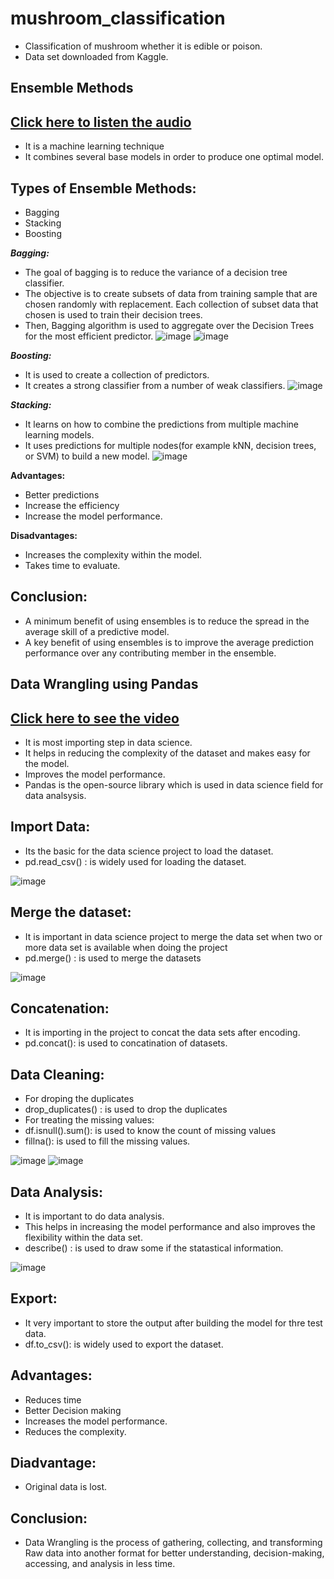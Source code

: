 # mushroom_classification
- Classification of mushroom whether it is edible or poison.
- Data set downloaded from Kaggle.

## Ensemble Methods
## [Click here to listen the audio](https://drive.google.com/file/d/1MewRtso4wgmKkDeUFSFrHG18PV7GbvRa/view?usp=sharing)

-  It is a machine learning technique 
-  It combines several base models in order to produce one optimal model.

## Types of Ensemble Methods:
- Bagging
- Stacking
- Boosting

**_Bagging:_**
-  The goal of bagging is to reduce the variance of a decision tree classifier.
-  The objective is to create subsets of data from training sample that are chosen randomly with replacement. Each collection of subset data that chosen is used to train their decision trees.
-  Then, Bagging algorithm is used to aggregate over the Decision Trees for the most efficient predictor.
![image](https://user-images.githubusercontent.com/79050917/143415022-25390d6f-ed39-4bea-92b5-32669602ec4c.png)
![image](https://user-images.githubusercontent.com/79050917/143415812-5db0f5db-f256-4089-9982-7670a0bfd8a6.png)

**_Boosting:_**
- It is used to create a collection of predictors.
- It creates a strong classifier from a number of weak classifiers.
![image](https://user-images.githubusercontent.com/79050917/143416050-1fa60fc2-b1bb-4e8d-aff5-4ec77a6011f3.png)

**_Stacking:_**
- It learns on how to combine the predictions from multiple machine learning models.
- It uses predictions for multiple nodes(for example kNN, decision trees, or SVM) to build a new model.
![image](https://user-images.githubusercontent.com/79050917/143418238-8cf4c56f-d67f-4bd0-bc05-082807d07289.png)

**Advantages:**
- Better predictions
- Increase the efficiency
- Increase the model performance.

**Disadvantages:**
- Increases the complexity within the model.
- Takes time to evaluate.

## Conclusion:
- A minimum benefit of using ensembles is to reduce the spread in the average skill of a predictive model.
- A key benefit of using ensembles is to improve the average prediction performance over any contributing member in the ensemble.

## Data Wrangling using Pandas
## [Click here to see the video]()

- It is most importing step in data science.
- It helps in reducing the complexity of the dataset and makes easy for the model.
- Improves the model performance.
- Pandas is the open-source library which is used in data science field for data analsysis.

## Import Data:
- Its the basic for the data science project to load the dataset.
- pd.read_csv() : is widely used for loading the dataset.

![image](https://user-images.githubusercontent.com/79050917/143427957-804eb315-1e81-4c57-a851-6df70fb8f6ab.png)

## Merge the dataset:
- It is important in data science project to merge the data set when two or more data set is available when doing the project
- pd.merge() : is used to merge the datasets

![image](https://user-images.githubusercontent.com/79050917/143428229-3b07d9aa-6d23-439e-b9e0-a09e2a74fc23.png)

## Concatenation:
- It is importing in the project to concat the data sets after encoding.
- pd.concat(): is used to concatination of datasets.

## Data Cleaning:
- For droping the duplicates
- drop_duplicates() : is used to drop the duplicates
- For treating the missing values:
- df.isnull().sum(): is used to know the count of missing values
- fillna(): is used to fill the missing values.

![image](https://user-images.githubusercontent.com/79050917/143428101-3acb5e5f-4406-4606-af6f-a10aa4fb0677.png)
![image](https://user-images.githubusercontent.com/79050917/143428144-a9f9c4da-4438-404a-91fe-ebd9775ee72b.png)

## Data Analysis:
- It is important to do data analysis.
- This helps in increasing the model performance and also improves the flexibility within the data set.
- describe() : is used to draw some if the statastical information.

![image](https://user-images.githubusercontent.com/79050917/143428013-61967cc9-8236-4aea-9da0-7b0467c39a16.png)

## Export:
- It very important to store the output after building the model for thre test data.
- df.to_csv(): is widely used to export the dataset.

## Advantages:
- Reduces time
- Better Decision making
- Increases the model performance.
- Reduces the complexity.

## Diadvantage:
- Original data is lost.

## Conclusion:
- Data Wrangling is the process of gathering, collecting, and transforming Raw data into another format for better understanding, decision-making, accessing, and analysis in less time.
















